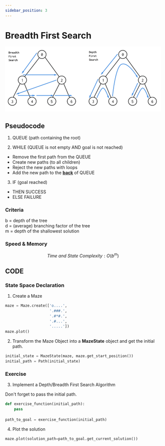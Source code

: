 ```yaml
---
sidebar_position: 3
---
```


# Breadth First Search

![image](/img/intro-to-ai/dfs_bfs.webp "dfs vs bfs")

## Pseudocode

1) QUEUE (path containing the root)

2) WHILE (QUEUE is not empty AND goal is not reached)

- Remove the first path from the QUEUE
- Create new paths (to all children)
- Reject the new paths with loops
- Add the new path to the **<u>back</u>** of QUEUE

3) IF (goal reached)

- THEN SUCCESS
- ELSE FAILURE

### Criteria

b = depth of the tree <br />
d = (average) branching factor of the tree <br />
m = depth of the shallowest solution <br />

### Speed & Memory

$$
Time\ and\ State\ Complexity: O(b^m)
$$


## CODE

### State Space Declaration

1. Create a Maze
```python
maze = Maze.create(['o....',
                    '.###.',
                    '.#*#.',
                    '.#...',
                    '.....'])
maze.plot()
```

2. Transform the Maze Object into a **MazeState** object and get the initial path.

```python
initial_state = MazeState(maze, maze.get_start_position())
initial_path = Path(initial_state)
```

### Exercise

3. Implement a Depth/Breadth First Search Algorithm

Don't forget to pass the initial path.

```python
def exercise_function(initial_path):
    pass

path_to_goal = exercise_function(initial_path)
```

4. Plot the solution

```python
maze.plot(solution_path=path_to_goal.get_current_solution())
```
